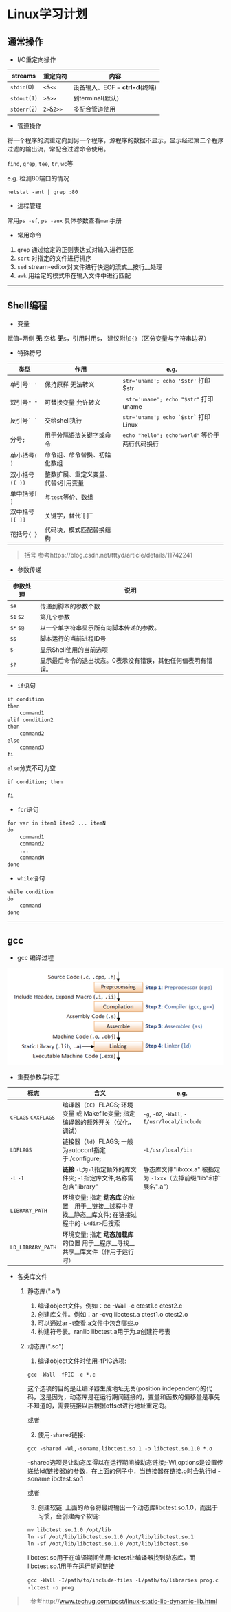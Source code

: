# Linux学习计划

## 通常操作

*  I/O重定向操作

streams       |     重定向符         |   内容
--------      |     ------          |  ----
`stdin`(0)    |   `<`&`<<`          |  设备输入、EOF = __ctrl-d__(终端)
`stdout`(1)   |   `>`&`>>`          |  到terminal(默认)
`stderr`(2)   |   `2>`&`2>>`        |  多配合管道使用

*  管道操作

将一个程序的流重定向到另一个程序，源程序的数据不显示，显示经过第二个程序过滤的输出流，常配合过滤命令使用。

`find`, `grep`, `tee`, `tr`, `wc`等

e.g. 检测80端口的情况
```
netstat -ant | grep :80
```


*  进程管理

常用`ps -ef`, `ps -aux`  具体参数查看`man`手册

*  常用命令

  1. `grep` 通过给定的正则表达式对输入进行匹配
  2. `sort` 对指定的文件进行排序
  3. `sed` stream-editor对文件进行快速的流式__按行__处理
  4. `awk` 用给定的模式串在输入文件中进行匹配


----

## Shell编程

* 变量

赋值`=`两侧 __无__ 空格 __无__`$`，引用时用`$`， 建议附加`{}`（区分变量与字符串边界）

* 特殊符号

类型      |     作用      |  e.g.
  -----      |       ----       |   ----
单引号`' '`         | 保持原样 无法转义          |   ```str='uname'; echo '$str'``` 打印 $str
双引号`" "`       | 可替换变量 允许转义     |   ``` str='uname'; echo "$str"``` 打印 uname
反引号`` ` ` ``  | 交给shell执行 | ``` str='uname'; echo `$str` ``` 打印 Linux
分号`;`  |  用于分隔语法关键字或命令 |  ``` echo "hello"; echo"world" ``` 等价于两行代码换行
单小括号`( )`   | 命令组、命令替换、初始化数组
双小括号`(( ))`  | 整数扩展、重定义变量、代替`$`引用变量
单中括号`[ ]`  |  与`test`等价、数组
双中括号`[[ ]]`  |  关键字，替代`[ ]``
花括号`{ }`  |  代码块，模式匹配替换结构

> 括号 参考https://blog.csdn.net/tttyd/article/details/11742241

* 参数传递

参数处理                  |           说明
 -------                  |         --------
`$#`                      |  传递到脚本的参数个数
`$1` `$2`                 |  第几个参数
`$*` `$@`                 |  以一个单字符串显示所有向脚本传递的参数。
`$$`                      |  脚本运行的当前进程ID号
`$-`                      |  显示Shell使用的当前选项
`$?`                      |  显示最后命令的退出状态。0表示没有错误，其他任何值表明有错误。


* `if`语句

```
if condition
then
    command1
elif condition2
then
    command2
else
    command3
fi
```

`else`分支不可为空

```
if condition; then

fi
```

* `for`语句

```
for var in item1 item2 ... itemN
do
    command1
    command2
    ...
    commandN
done
```

* `while`语句

```
while condition
do
    command
done
```

----

## gcc

* gcc 编译过程

![GCC编译过程](gcc_compiling_flowchart.png)

* 重要参数与标志

标志       |     含义         |   e.g.
--------      |     ------          |  ----
`CFLAGS` `CXXFLAGS`   |   编译器（`CC`）FLAGS; 环境变量 或 Makefile变量; 指定编译器的额外开关（优化，调试）    |   `-g`, `-O2`, `-Wall`, `-I/usr/local/include`
`LDFLAGS`   |   链接器（`ld`）FLAGS; 一般为autoconf指定于./configure;           |  `-L/usr/local/bin`
`-L` `-l`   |   __链接__ `-L`为`-l`指定额外的库文件夹; `-l`指定库文件,名称需包含"library"       |  静态库文件"libxxx.a" 被指定为 `-lxxx`（去掉前缀"lib"和扩展名".a"）
`LIBRARY_PATH`  | 环境变量; 指定 __动态库__ 的位置　用于__链接__过程中寻找__静态__库文件; 在链接过程中的`-L<dir>`后搜索  |
`LD_LIBRARY_PATH`  | 环境变量; 指定 __动态加载库__ 的位置 用于__程序__寻找__共享__库文件（作用于运行时）  |

* 各类库文件

    1. 静态库(".a")

        1. 编译object文件。例如：cc -Wall -c ctest1.c ctest2.c
        2. 创建库文件。例如：ar -cvq libctest.a ctest1.o ctest2.o
        3. 可以通过ar -t查看.a文件中包含哪些.o
        4. 构建符号表。ranlib libctest.a用于为.a创建符号表

    2. 动态库(".so")

        1. 编译object文件时使用-fPIC选项:
        ```
        gcc -Wall -fPIC -c *.c
        ```
        这个选项的目的是让编译器生成地址无关(position independent)的代码，这是因为，动态库是在运行期间链接的，变量和函数的偏移量是事先不知道的，需要链接以后根据offset进行地址重定向。

        或者

        2. 使用`-shared`链接:
        ```
        gcc -shared -Wl,-soname,libctest.so.1 -o libctest.so.1.0 *.o
        ```
        -shared选项是让动态库得以在运行期间被动态链接;-Wl,options是设置传递给ld(链接器)的参数，在上面的例子中，当链接器在链接.o时会执行ld -soname ibctest.so.1

        或者

        3. 创建软链:
        上面的命令将最终输出一个动态库libctest.so.1.0，而出于习惯，会创建两个软链:
        ```
        mv libctest.so.1.0 /opt/lib
        ln -sf /opt/lib/libctest.so.1.0 /opt/lib/libctest.so.1
        ln -sf /opt/lib/libctest.so.1.0 /opt/lib/libctest.so
        ```

        libctest.so用于在编译期间使用-lctest让编译器找到动态库，而libctest.so.1用于在运行期间链接

        `gcc -Wall -I/path/to/include-files -L/path/to/libraries prog.c -lctest -o prog`

>　参考http://www.techug.com/post/linux-static-lib-dynamic-lib.html
